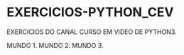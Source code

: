 # EXERCICIOS-PYTHON_CEV

EXERCICIOS DO CANAL CURSO EM VIDEO DE PYTHON3.

MUNDO 1.
MUNDO 2.
MUNDO 3.

